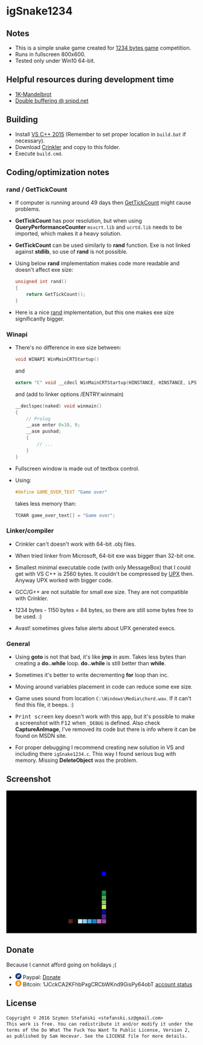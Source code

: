 # igSnake1234

## Notes

* This is a simple snake game created for
  [1234 bytes game](http://gynvael.coldwind.pl/?id=624) competition.
* Runs in fullscreen 800x600.
* Tested only under Win10 64-bit.

## Helpful resources during development time

* [1K-Mandelbrot](http://www.humus.name/index.php?page=3D&ID=85)
* [Double buffering @ snipd.net](http://snipd.net/double-buffering-with-a-back-buffer-in-vc)

## Building

* Install [VS C++ 2015](https://www.visualstudio.com/en-us/products/visual-studio-community-vs.aspx)
  (Remember to set proper location in `build.bat` if necessary).
* Download [Crinkler](http://crinkler.net/) and copy to this folder.
* Execute `build.cmd`.

## Coding/optimization notes

### rand / GetTickCount

* If computer is running around 49 days then
  [GetTickCount](https://msdn.microsoft.com/pl-pl/library/windows/desktop/ms724408.aspx)
  might cause problems.

* **GetTickCount** has poor resolution, but when using **QueryPerformanceCounter**
  `msvcrt.lib` and `ucrtd.lib` needs to be imported,
  which makes it a heavy solution.

* **GetTickCount** can be used similarly to **rand** function.
  Exe is not linked against **stdlib**, so use of **rand** is not possible.

* Using below **rand** implementation makes code more readable and doesn't
  affect exe size:

  ```c
  unsigned int rand()
  {
      return GetTickCount();
  }
  ```
* Here is a nice
  [rand](https://stackoverflow.com/questions/7602919/how-do-i-generate-random-numbers-without-rand-function)
  implementation, but this one makes exe size significantly bigger.

### Winapi

* There's no difference in exe size between:

  ```c
  void WINAPI WinMainCRTStartup()
  ```

  and

  ```c
  extern "C" void __cdecl WinMainCRTStartup(HINSTANCE, HINSTANCE, LPSTR, int)
  ```

  and (add to linker options /ENTRY:winmain)

  ```c
  __declspec(naked) void winmain()
  {
      // Prolog
      __asm enter 0x10, 0;
      __asm pushad;
      {
          // ...
      }
  }
  ```

* Fullscreen window is made out of textbox control.

* Using:

  ```c
  #define GAME_OVER_TEXT "Game over"
  ```

  takes less memory than:

  ```c
  TCHAR game_over_text[] = "Game over";
  ```

### Linker/compiler

* Crinkler can't doesn't work with 64-bit .obj files.

* When tried linker from Microsoft, 64-bit exe was bigger than 32-bit one.

* Smallest minimal executable code (with only MessageBox) that I could get
  with VS C++ is 2560 bytes. It couldn't be compressed by
  [UPX](http://upx.sourceforge.net/) then.
  Anyway UPX worked with bigger code.

* GCC/G++ are not suitable for small exe size.
  They are not compatible with Crinkler.

* 1234 bytes - 1150 bytes = 84 bytes, so there are still some bytes free
  to be used. :)

* Avast! sometimes gives false alerts about UPX generated execs.

### General

* Using **goto** is not that bad, it's like **jmp** in asm.
  Takes less bytes than creating a **do..while** loop.
  **do..while** is still better than **while**.

* Sometimes it's better to write decrementing **for** loop than inc.

* Moving around variables placement in code can reduce some exe size.

* Game uses sound from location `C:\Windows\Media\chord.wav`.
  If it can't find this file, it beeps. :)

* <kbd>Print screen</kbd> key doesn't work with this app, but it's possible
  to make a screenshot with <kbd>F12</kbd> when `_DEBUG` is defined.
  Also check **CaptureAnImage**, I've removed its code but there is info
  where it can be found on MSDN site.

* For proper debugging I recommend creating new solution in VS and including
  there `igSnake1234.c`.
  This way I found serious bug with memory.
  Missing **DeleteObject** was the problem.

## Screenshot

![igSnake1234](markdown/screenshot.png)

## Donate

Because I cannot afford going on holidays ;(

* ![Paypal](markdown/paypal.png) Paypal: [Donate](https://www.paypal.com/cgi-bin/webscr?cmd=_donations&business=8BFFJT96MYZZY&lc=PL&item_name=Szymon%20Stefanski&currency_code=PLN&bn=PP%2dDonationsBF%3abtn_donateCC_LG%2egif%3aNonHosted)
* ![Bitcoin](markdown/bitcoin.png) Bitcoin: 1JCckCA2KFhbPxgCRCbWKnd9GisPy64obT [account status](https://blockchain.info/address/1JCckCA2KFhbPxgCRCbWKnd9GisPy64obT)

## License

```
Copyright © 2016 Szymon Stefański <stefanski.sz@gmail.com>
This work is free. You can redistribute it and/or modify it under the
terms of the Do What The Fuck You Want To Public License, Version 2,
as published by Sam Hocevar. See the LICENSE file for more details.
```
